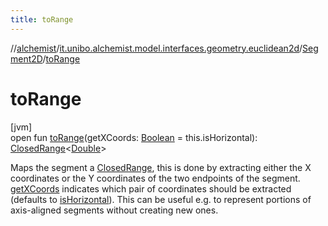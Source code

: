 ```yaml
---
title: toRange
---
```

//[alchemist](../../../index.html)/[it.unibo.alchemist.model.interfaces.geometry.euclidean2d](../index.html)/[Segment2D](index.html)/[toRange](to-range.html)



# toRange



[jvm]\
open fun [toRange](to-range.html)(getXCoords: [Boolean](https://kotlinlang.org/api/latest/jvm/stdlib/kotlin/-boolean/index.html) = this.isHorizontal): [ClosedRange](https://kotlinlang.org/api/latest/jvm/stdlib/kotlin.ranges/-closed-range/index.html)<[Double](https://kotlinlang.org/api/latest/jvm/stdlib/kotlin/-double/index.html)>



Maps the segment a [ClosedRange](https://kotlinlang.org/api/latest/jvm/stdlib/kotlin.ranges/-closed-range/index.html), this is done by extracting either the X coordinates or the Y coordinates of the two endpoints of the segment. [getXCoords](to-range.html) indicates which pair of coordinates should be extracted (defaults to [isHorizontal](is-horizontal.html)). This can be useful e.g. to represent portions of axis-aligned segments without creating new ones.




